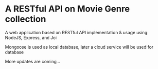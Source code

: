 <h1> A RESTful API on Movie Genre collection </h1>

<p> A web application based on RESTful API implementation & usage using NodeJS, Express, and Joi </p>

<p> Mongoose is used as local database, later a cloud service will be used for database </p>

<p> More updates are coming... </p>